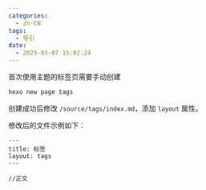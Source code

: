 ```yaml
---
categories:
  - zh-CN
tags:
  - 导引
date:
  - 2025-03-07 15:02:24
---
```


首次使用主题的标签页需要手动创建

``` bash
hexo new page tags
```
创建成功后修改 `/source/tags/index.md`，添加 `layout` 属性。

修改后的文件示例如下：

``` Text index.md
---
title: 标签
layout: tags
---

//正文
```